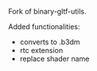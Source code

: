 Fork of binary-gltf-utils.

Added functionalities: 
- converts to .b3dm
- rtc extension
- replace shader name


